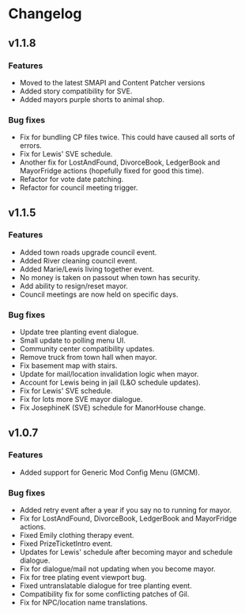 # Changelog

## v1.1.8

### Features
- Moved to the latest SMAPI and Content Patcher versions
- Added story compatibility for SVE.
- Added mayors purple shorts to animal shop.

### Bug fixes
- Fix for bundling CP files twice. This could have caused all sorts of errors.
- Fix for Lewis' SVE schedule.
- Another fix for LostAndFound, DivorceBook, LedgerBook and MayorFridge actions (hopefully fixed for good this time).
- Refactor for vote date patching.
- Refactor for council meeting trigger.


## v1.1.5

### Features
- Added town roads upgrade council event.
- Added River cleaning council event.
- Added Marie/Lewis living together event.
- No money is taken on passout when town has security.
- Add ability to resign/reset mayor.
- Council meetings are now held on specific days.

### Bug fixes
- Update tree planting event dialogue.
- Small update to polling menu UI.
- Community center compatibility updates.
- Remove truck from town hall when mayor.
- Fix basement map with stairs.
- Update for mail/location invalidation logic when mayor.
- Account for Lewis being in jail (L&O schedule updates).
- Fix for Lewis' SVE schedule.
- Fix for lots more SVE mayor dialogue.
- Fix JosephineK (SVE) schedule for ManorHouse change.


## v1.0.7

### Features
- Added support for Generic Mod Config Menu (GMCM).

### Bug fixes
- Added retry event after a year if you say no to running for mayor.
- Fix for LostAndFound, DivorceBook, LedgerBook and MayorFridge actions.
- Fixed Emily clothing therapy event.
- Fixed PrizeTicketIntro event.
- Updates for Lewis' schedule after becoming mayor and schedule dialogue.
- Fix for dialogue/mail not updating when you become mayor.
- Fix for tree plating event viewport bug.
- Fixed untranslatable dialogue for tree planting event.
- Compatibility fix for some conflicting patches of Gil.
- Fix for NPC/location name translations.
